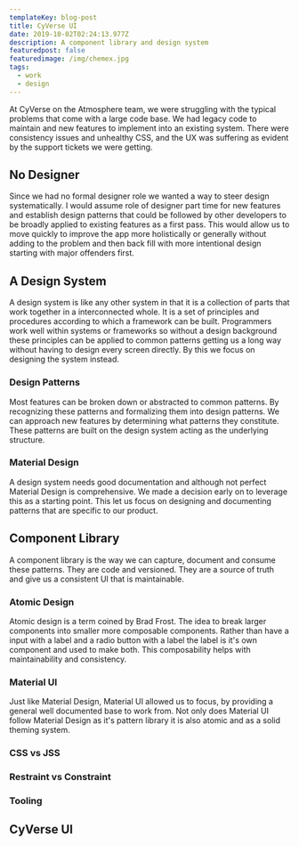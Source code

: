 ```yaml
---
templateKey: blog-post
title: CyVerse UI
date: 2019-10-02T02:24:13.977Z
description: A component library and design system
featuredpost: false
featuredimage: /img/chemex.jpg
tags:
  - work
  - design
---
```

At CyVerse on the Atmosphere team, we were struggling with the typical problems that come with a large code base. We had legacy code to maintain and new features to implement into an existing system. There were consistency issues and unhealthy CSS, and the UX was suffering as evident by the support tickets we were getting.

## No Designer

Since we had no formal designer role we wanted a way to steer design systematically. I would assume role of designer part time for new features and establish design patterns that could be followed by other developers to be broadly applied to existing features as a first pass. This would allow us to move quickly to improve the app more holistically or generally without adding to the problem and then back fill with more intentional design starting with major offenders first.

## A Design System

A design system is like any other system in that it is a collection of parts that work together in a interconnected whole. It is a set of principles and procedures according to which a framework can be built. Programmers work well within systems or frameworks so without a design background these principles can be applied to common patterns getting us a long way without having to design every screen directly. By this we focus on designing the system instead.

### Design Patterns

Most features can be broken down or abstracted to common patterns. By recognizing these patterns and formalizing them into design patterns. We can approach new features by determining what patterns they constitute. These patterns are built on the design system acting as the underlying structure.

### Material Design

A design system needs good documentation and although not perfect Material Design is comprehensive. We made a decision early on to leverage this as a starting point. This let us focus on designing and documenting patterns that are specific to our product.

## Component Library

A component library is the way we can capture, document and consume these patterns. They are code and versioned. They are a source of truth and give us a consistent UI that is maintainable.  

### Atomic Design

Atomic design is a term coined by Brad Frost. The idea to break larger components into smaller more composable components. Rather than have a input with a label and a radio button with a label the label is it's own component and used to make both. This composability helps with maintainability and consistency.    

### Material UI

Just like Material Design, Material UI allowed us to focus, by providing a general well documented base to work from. Not only does Material UI follow Material Design as it's pattern library it is also atomic and as a solid theming system.

### CSS vs JSS


### Restraint vs Constraint
### Tooling
## CyVerse UI 
